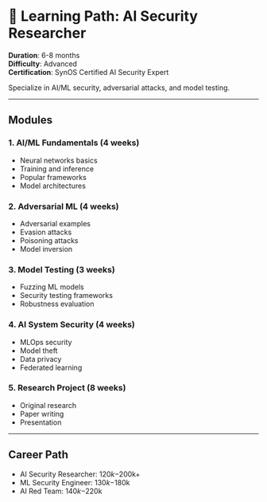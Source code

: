 # 🤖 Learning Path: AI Security Researcher

**Duration**: 6-8 months  
**Difficulty**: Advanced  
**Certification**: SynOS Certified AI Security Expert

Specialize in AI/ML security, adversarial attacks, and model testing.

---

## Modules

### 1. AI/ML Fundamentals (4 weeks)
- Neural networks basics
- Training and inference
- Popular frameworks
- Model architectures

### 2. Adversarial ML (4 weeks)
- Adversarial examples
- Evasion attacks
- Poisoning attacks
- Model inversion

### 3. Model Testing (3 weeks)
- Fuzzing ML models
- Security testing frameworks
- Robustness evaluation

### 4. AI System Security (4 weeks)
- MLOps security
- Model theft
- Data privacy
- Federated learning

### 5. Research Project (8 weeks)
- Original research
- Paper writing
- Presentation

---

## Career Path

- AI Security Researcher: $120k-$200k+
- ML Security Engineer: $130k-$180k
- AI Red Team: $140k-$220k
